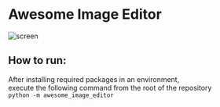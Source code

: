 # Awesome Image Editor

![screen](https://user-images.githubusercontent.com/63913433/200029964-64d68352-e634-4923-a93c-0e3ebadd7923.png)

## How to run:
After installing required packages in an environment,  
execute the following command from the root of the repository  
`python -m awesome_image_editor`
